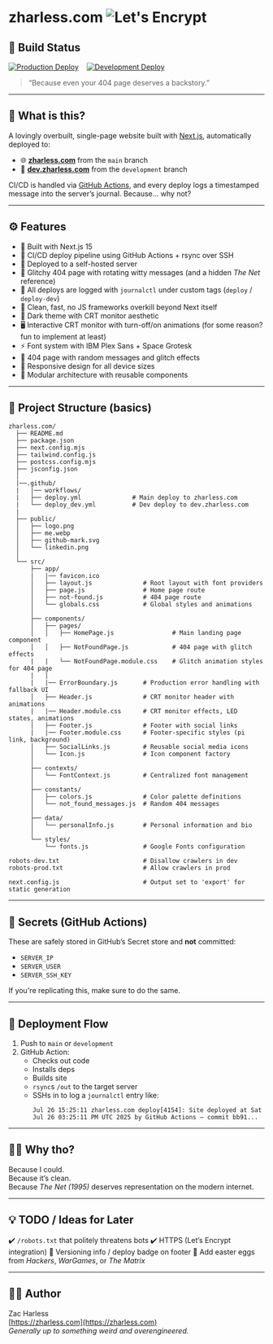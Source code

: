 # zharless.com ![Let's Encrypt](https://img.shields.io/badge/SSL-Enabled-brightgreen?logo=letsencrypt)

## :rocket: Build Status

[![Production Deploy](https://github.com/czzc/zharlesscom/actions/workflows/deploy.yml/badge.svg)](https://github.com/czzc/zharlesscom/actions/workflows/deploy.yml)&nbsp;&nbsp;&nbsp;&nbsp;[![Development Deploy](https://github.com/czzc/zharlesscom/actions/workflows/deploy_dev.yml/badge.svg)](https://github.com/czzc/zharlesscom/actions/workflows/deploy_dev.yml)


> “Because even your 404 page deserves a backstory.”

---

## 🧠 What is this?

A lovingly overbuilt, single-page website built with [Next.js](https://nextjs.org), automatically deployed to:

- 🌐 [**zharless.com**](https://zharless.com) from the `main` branch  
- 🧪 [**dev.zharless.com**](https://dev.zharless.com) from the `development` branch

CI/CD is handled via [GitHub Actions](https://github.com/features/actions), and every deploy logs a timestamped message into the server’s journal. Because... why not?

---

## ⚙️ Features

- 🧱 Built with Next.js 15
- 🚀 CI/CD deploy pipeline using GitHub Actions + rsync over SSH
- 🐧 Deployed to a self-hosted server
- 🧠 Glitchy 404 page with rotating witty messages (and a hidden *The Net* reference)
- 📜 All deploys are logged with `journalctl` under custom tags (`deploy` / `deploy-dev`)
- 💅 Clean, fast, no JS frameworks overkill beyond Next itself
- 🎨 Dark theme with CRT monitor aesthetic
- 🖥️ Interactive CRT monitor with turn-off/on animations (for some reason? fun to implement at least)
- ⚡ Font system with IBM Plex Sans + Space Grotesk
- 🎯 404 page with random messages and glitch effects
- 📱 Responsive design for all device sizes
- 🔧 Modular architecture with reusable components

---
## 📁 Project Structure (basics)

```
zharless.com/
  ├── README.md
  ├── package.json
  ├── next.config.mjs
  ├── tailwind.config.js
  ├── postcss.config.mjs
  ├── jsconfig.json
  │
  |──.github/
  |   |── workflows/
  |   ├── deploy.yml              # Main deploy to zharless.com
  |   └── deploy_dev.yml          # Dev deploy to dev.zharless.com
  |
  ├── public/
  │   ├── logo.png
  │   ├── me.webp
  │   ├── github-mark.svg
  │   └── linkedin.png
  │
  └── src/
      ├── app/
      |   |── favicon.ico
      │   ├── layout.js              # Root layout with font providers
      │   ├── page.js                # Home page route
      │   ├── not-found.js           # 404 page route
      │   └── globals.css            # Global styles and animations
      │
      ├── components/
      │   ├── pages/
      │   │   ├── HomePage.js                # Main landing page component
      │   │   ├── NotFoundPage.js            # 404 page with glitch effects
      |   |   └── NotFoundPage.module.css    # Glitch animation styles for 404 page
      |   |
      |   |── ErrorBoundary.js       # Production error handling with fallback UI
      │   ├── Header.js              # CRT monitor header with animations
      |   |── Header.module.css      # CRT monitor effects, LED states, animations
      │   ├── Footer.js              # Footer with social links
      |   |── Footer.module.css      # Footer-specific styles (pi link, background)
      │   ├── SocialLinks.js         # Reusable social media icons
      │   └── Icon.js                # Icon component factory
      │
      ├── contexts/
      │   └── FontContext.js         # Centralized font management
      │
      ├── constants/
      │   ├── colors.js              # Color palette definitions
      │   └── not_found_messages.js  # Random 404 messages
      │
      ├── data/
      │   └── personalInfo.js        # Personal information and bio
      │
      └── styles/
          └── fonts.js               # Google Fonts configuration

robots-dev.txt                       # Disallow crawlers in dev
robots-prod.txt                      # Allow crawlers in prod

next.config.js                       # Output set to 'export' for static generation
```
---

## 🔐 Secrets (GitHub Actions)

These are safely stored in GitHub’s Secret store and **not** committed:

- `SERVER_IP`
- `SERVER_USER`
- `SERVER_SSH_KEY`

If you're replicating this, make sure to do the same.

---

## 🤖 Deployment Flow

1. Push to `main` or `development`
2. GitHub Action:
   - Checks out code
   - Installs deps
   - Builds site
   - `rsync`s `/out` to the target server
   - SSHs in to log a `journalctl` entry like:
     ```
     Jul 26 15:25:11 zharless.com deploy[4154]: Site deployed at Sat Jul 26 03:25:11 PM UTC 2025 by GitHub Actions — commit bb91...
     ```

---

## 🤷‍♂️ Why tho?

Because I could.  
Because it’s clean.  
Because *The Net (1995)* deserves representation on the modern internet.

---

## 💡 TODO / Ideas for Later
:heavy_check_mark: `/robots.txt` that politely threatens bots
:heavy_check_mark: HTTPS (Let’s Encrypt integration)
:large_orange_diamond: Versioning info / deploy badge on footer
:large_orange_diamond: Add easter eggs from *Hackers*, *WarGames*, or *The Matrix*

---

## 🧙‍♂️ Author

Zac Harless  
[https://zharless.com](https://zharless.com)  
_Generally up to something weird and overengineered._



